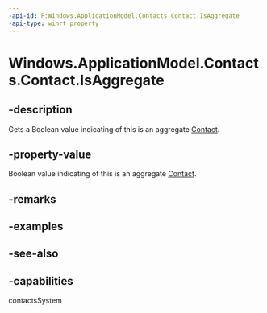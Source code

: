 ```yaml
---
-api-id: P:Windows.ApplicationModel.Contacts.Contact.IsAggregate
-api-type: winrt property
---
```


<!-- Property syntax
public bool IsAggregate { get; }
-->

# Windows.ApplicationModel.Contacts.Contact.IsAggregate

## -description
Gets a Boolean value indicating of this is an aggregate [Contact](contact.md).

## -property-value
Boolean value indicating of this is an aggregate [Contact](contact.md).

## -remarks

## -examples

## -see-also

## -capabilities
contactsSystem
